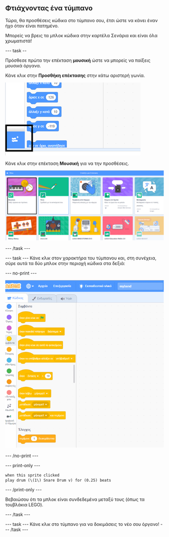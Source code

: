 ## Φτιάχνοντας ένα τύμπανο

Τώρα, θα προσθέσεις κώδικα στο τύμπανο σου, έτσι ώστε να κάνει έναν ήχο όταν είναι πατημένο.

Μπορείς να βρεις τα μπλοκ κώδικα στην καρτέλα Σενάρια και είναι όλα χρωματιστά!

\--- task --

Πρόσθεσε πρώτα την επέκταση **μουσική** ώστε να μπορείς να παίξεις μουσικά όργανα.

Κάνε κλικ στην **Προσθήκη επέκτασης** στην κάτω αριστερή γωνία.

![add extension button highlighted](images/add-extension-annotated.png)

Κάνε κλικ στην επέκταση **Μουσική** για να την προσθέσεις.

![music extension highlighted](images/click-music-annotated.png)

\--- /task \---

\--- task \--- Κάνε κλικ στον χαρακτήρα του τύμπανου και, στη συνέχεια, σύρε αυτά τα δύο μπλοκ στην περιοχή κώδικα στα δεξιά:

\--- no-print \---

![screenshot](images/connect-block.gif)

\--- /no-print \---

\--- print-only \---

```blocks3
when this sprite clicked
play drum (\(1\) Snare Drum v) for (0.25) beats
```

\--- /print-only \---

Βεβαιώσου ότι τα μπλοκ είναι συνδεδεμένα μεταξύ τους (όπως τα τουβλάκια LEGO).

\--- /task \---

\--- task \--- Κάνε κλικ στο τύμπανο για να δοκιμάσεις το νέο σου όργανο! \--- /task \---